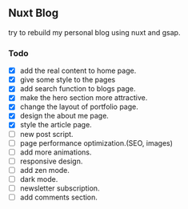 ## Nuxt Blog
try to rebuild my personal blog using nuxt and gsap.

### Todo
- [x] add the real content to home page.
- [x] give some style to the pages
- [x] add search function to blogs page.
- [x] make the hero section more attractive.
- [x] change the layout of portfolio page.
- [x] design the about me page.
- [x] style the article page.
- [ ] new post script.
- [ ] page performance optimization.(SEO, images)
- [ ] add more animations.
- [ ] responsive design.
- [ ] add zen mode.
- [ ] dark mode.
- [ ] newsletter subscription.
- [ ] add comments section.
